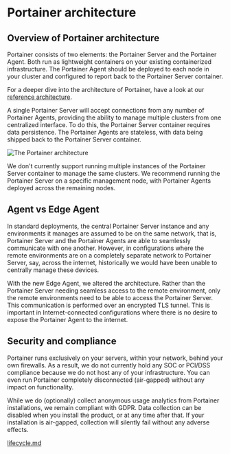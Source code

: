 # Portainer architecture

## Overview of Portainer architecture

Portainer consists of two elements: the Portainer Server and the Portainer Agent. Both run as lightweight containers on your existing containerized infrastructure. The Portainer Agent should be deployed to each node in your cluster and configured to report back to the Portainer Server container.

For a deeper dive into the architecture of Portainer, have a look at our [reference architecture](https://academy.portainer.io/architecture).

A single Portainer Server will accept connections from any number of Portainer Agents, providing the ability to manage multiple clusters from one centralized interface. To do this, the Portainer Server container requires data persistence. The Portainer Agents are stateless, with data being shipped back to the Portainer Server container.

![The Portainer architecture](../.gitbook/assets/portainer-architecture-detailed.png)

We don't currently support running multiple instances of the Portainer Server container to manage the same clusters. We recommend running the Portainer Server on a specific management node, with Portainer Agents deployed across the remaining nodes.

## Agent vs Edge Agent

In standard deployments, the central Portainer Server instance and any environments it manages are assumed to be on the same network, that is, Portainer Server and the Portainer Agents are able to seamlessly communicate with one another. However, in configurations where the remote environments are on a completely separate network to Portainer Server, say, across the internet, historically we would have been unable to centrally manage these devices.

With the new Edge Agent, we altered the architecture. Rather than the Portainer Server needing seamless access to the remote environment, only the remote environments need to be able to access the Portainer Server. This communication is performed over an encrypted TLS tunnel. This is important in Internet-connected configurations where there is no desire to expose the Portainer Agent to the internet.

## Security and compliance

Portainer runs exclusively on your servers, within your network, behind your own firewalls. As a result, we do not currently hold any SOC or PCI/DSS compliance because we do not host any of your infrastructure. You can even run Portainer completely disconnected (air-gapped) without any impact on functionality.

While we do (optionally) collect anonymous usage analytics from Portainer installations, we remain compliant with GDPR. Data collection can be disabled when you install the product, or at any time after that. If your installation is air-gapped, collection will silently fail without any adverse effects.

[lifecycle.md](lifecycle.md)
